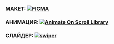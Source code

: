### МАКЕТ: [![FIGMA](https://img.shields.io/badge/-FIGMA-141130?style=for-the-badge)](https://www.figma.com/file/Piu5nDDLN1RY5aiGn4yl5n/Site-Geko-Corp-demo?node-id=64%3A2)

### АНИМАЦИЯ: [![Animate On Scroll Library](https://img.shields.io/badge/-AOS-141130?style=for-the-badge)](https://michalsnik.github.io/aos/)
### СЛАЙДЕР: [![swiper](https://img.shields.io/badge/-AOS-141130?style=for-the-badge)](https://swiperjs.com/)
 